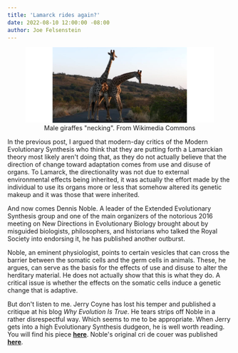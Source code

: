 ```yaml
---
title: 'Lamarck rides again?'
date: 2022-08-10 12:00:00 -08:00
author: Joe Felsenstein
---
```


<figure>
<div align="center">
<img src="/uploads/2022/Giraffes_male_necking2.jpg" alt="[Image of giraffes "necking" from Wikimedia Commons]"/>
</div>
  <figcaption><div align="center">Male giraffes "necking".  From Wikimedia Commons</figcaption>
</figure>

<p>
</p>

In the previous post, I argued that modern-day critics of the Modern Evolutionary 
Synthesis who think that they are putting forth a Lamarckian theory most likely
aren't doing that, as they do not actually believe that the direction of change 
toward adaptation comes from use and disuse of organs.  To Lamarck, the 
directionality was not due to external environmental effects being inherited, 
it was actually the effort made by the individual to use its organs more or less that 
somehow altered its genetic makeup and it was those that were inherited.

And now comes Dennis Noble.  A leader of the Extended Evolutionary Synthesis 
group and one of the main organizers of the notorious 2016 meeting on New Directions 
in Evolutionary Biology brought about by misguided biologists, philosophers, and
historians who talked the Royal Society into endorsing it, he has published 
another outburst.

Noble, an eminent physiologist, points to certain vesicles that can cross the 
barrier between the somatic cells and the germ cells in animals.  These, he argues, 
can serve as the basis for the effects of use and disuse to alter the herditary 
material.  He does not actually show that this is what they do.  A 
critical issue is whether the effects on the somatic cells induce a genetic change 
that is adaptive.

But don't listen to me.  Jerry Coyne has lost his temper and published a 
critique at his blog _Why Evolution Is True_. He tears strips off Noble in a rather 
disrespectful way.  Which seems to me to be appropriate.  When Jerry gets into 
a high Evolutionary Synthesis dudgeon, he is well worth reading.  You will 
find his piece [__here__](https://whyevolutionistrue.com/2022/08/07/denis-noble-goes-after-darwinian-evolution-again-scores-own-goal/).  Noble's original cri de couer was published  
[__here__](https://iai.tv/articles/denis-noble-the-broken-paradigm-of-neo-darwinism-auid-2210).   

